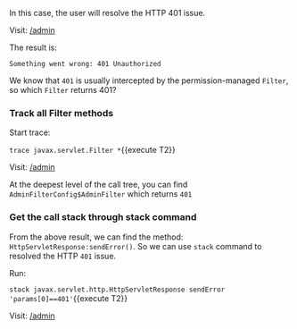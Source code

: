 In this case, the user will resolve the HTTP 401 issue.

Visit: [/admin]({{TRAFFIC_HOST1_80}}/admin)

The result is:

```
Something went wrong: 401 Unauthorized
```

We know that `401` is usually intercepted by the permission-managed `Filter`, so which `Filter` returns 401?

### Track all Filter methods

Start trace:

`trace javax.servlet.Filter *`{{execute T2}}

Visit: [/admin]({{TRAFFIC_HOST1_80}}/admin)

At the deepest level of the call tree, you can find `AdminFilterConfig$AdminFilter` which returns `401`

### Get the call stack through stack command

From the above result, we can find the method: `HttpServletResponse:sendError()`. So we can use `stack` command to resolved the HTTP `401` issue.

Run:

`stack javax.servlet.http.HttpServletResponse sendError 'params[0]==401'`{{execute T2}}

Visit: [/admin]({{TRAFFIC_HOST1_80}}/admin)

